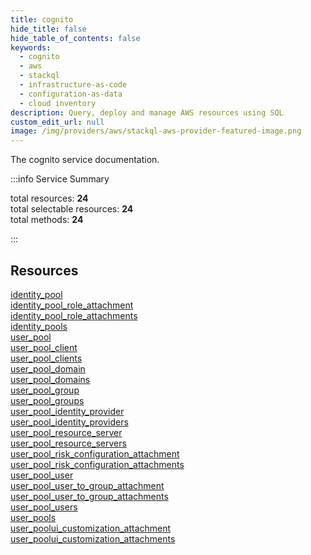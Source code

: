 ```yaml
---
title: cognito
hide_title: false
hide_table_of_contents: false
keywords:
  - cognito
  - aws
  - stackql
  - infrastructure-as-code
  - configuration-as-data
  - cloud inventory
description: Query, deploy and manage AWS resources using SQL
custom_edit_url: null
image: /img/providers/aws/stackql-aws-provider-featured-image.png
---
```


The cognito service documentation.

:::info Service Summary

<div class="row">
<div class="providerDocColumn">
<span>total resources:&nbsp;<b>24</b></span><br />
<span>total selectable resources:&nbsp;<b>24</b></span><br />
<span>total methods:&nbsp;<b>24</b></span><br />
</div>
</div>

:::

## Resources
<div class="row">
<div class="providerDocColumn">
<a href="/providers/aws/cognito/identity_pool/">identity_pool</a><br />
<a href="/providers/aws/cognito/identity_pool_role_attachment/">identity_pool_role_attachment</a><br />
<a href="/providers/aws/cognito/identity_pool_role_attachments/">identity_pool_role_attachments</a><br />
<a href="/providers/aws/cognito/identity_pools/">identity_pools</a><br />
<a href="/providers/aws/cognito/user_pool/">user_pool</a><br />
<a href="/providers/aws/cognito/user_pool_client/">user_pool_client</a><br />
<a href="/providers/aws/cognito/user_pool_clients/">user_pool_clients</a><br />
<a href="/providers/aws/cognito/user_pool_domain/">user_pool_domain</a><br />
<a href="/providers/aws/cognito/user_pool_domains/">user_pool_domains</a><br />
<a href="/providers/aws/cognito/user_pool_group/">user_pool_group</a><br />
<a href="/providers/aws/cognito/user_pool_groups/">user_pool_groups</a><br />
<a href="/providers/aws/cognito/user_pool_identity_provider/">user_pool_identity_provider</a>
</div>
<div class="providerDocColumn">
<a href="/providers/aws/cognito/user_pool_identity_providers/">user_pool_identity_providers</a><br />
<a href="/providers/aws/cognito/user_pool_resource_server/">user_pool_resource_server</a><br />
<a href="/providers/aws/cognito/user_pool_resource_servers/">user_pool_resource_servers</a><br />
<a href="/providers/aws/cognito/user_pool_risk_configuration_attachment/">user_pool_risk_configuration_attachment</a><br />
<a href="/providers/aws/cognito/user_pool_risk_configuration_attachments/">user_pool_risk_configuration_attachments</a><br />
<a href="/providers/aws/cognito/user_pool_user/">user_pool_user</a><br />
<a href="/providers/aws/cognito/user_pool_user_to_group_attachment/">user_pool_user_to_group_attachment</a><br />
<a href="/providers/aws/cognito/user_pool_user_to_group_attachments/">user_pool_user_to_group_attachments</a><br />
<a href="/providers/aws/cognito/user_pool_users/">user_pool_users</a><br />
<a href="/providers/aws/cognito/user_pools/">user_pools</a><br />
<a href="/providers/aws/cognito/user_poolui_customization_attachment/">user_poolui_customization_attachment</a><br />
<a href="/providers/aws/cognito/user_poolui_customization_attachments/">user_poolui_customization_attachments</a>
</div>
</div>
